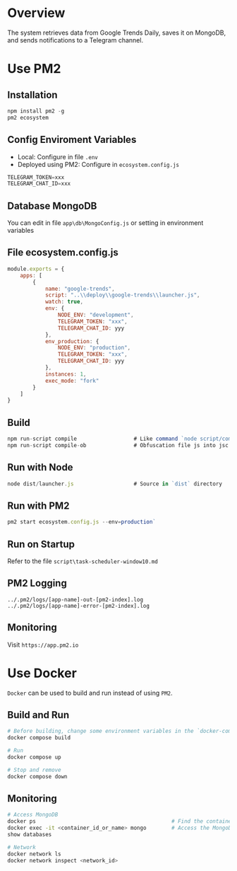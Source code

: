 # Overview
The system retrieves data from Google Trends Daily, saves it on MongoDB, and sends notifications to a Telegram channel.

# Use PM2

## Installation
```js
npm install pm2 -g
pm2 ecosystem
```

## Config Enviroment Variables
* Local: Configure in file `.env`
* Deployed using PM2: Configure in `ecosystem.config.js`
```js
TELEGRAM_TOKEN=xxx
TELEGRAM_CHAT_ID=xxx
```

## Database MongoDB
You can edit in file `app\db\MongoConfig.js` or setting in environment variables<br/>

## File ecosystem.config.js
```js
module.exports = {
	apps: [
		{
			name: "google-trends",
			script: "..\\deploy\\google-trends\\launcher.js",
			watch: true,
			env: {
				NODE_ENV: "development",
				TELEGRAM_TOKEN: "xxx",
				TELEGRAM_CHAT_ID: yyy
			},
			env_production: {
				NODE_ENV: "production",
				TELEGRAM_TOKEN: "xxx",
				TELEGRAM_CHAT_ID: yyy
			},
			instances: 1,
			exec_mode: "fork"
		}
	]
}
```

## Build
```js
npm run-script compile   				# Like command `node script/compile.js` Output is `dist` directory
npm run-script compile-ob				# Obfuscation file js into jsc by using `bytecode` package
```

## Run with Node
```js
node dist/launcher.js   				# Source in `dist` directory
```

## Run with PM2
```js
pm2 start ecosystem.config.js --env=production`
```

## Run on Startup
Refer to the file `script\task-scheduler-window10.md`


## PM2 Logging
`../.pm2/logs/[app-name]-out-[pm2-index].log`<br/>
`../.pm2/logs/[app-name]-error-[pm2-index].log`

## Monitoring
Visit `https://app.pm2.io`

# Use Docker
`Docker` can be used to build and run instead of using `PM2`.

## Build and Run
```bash
# Before building, change some environment variables in the `docker-compose.yml` file
docker compose build

# Run
docker compose up

# Stop and remove
docker compose down
```

## Monitoring
```bash
# Access MongoDB
docker ps         									# Find the container ID
docker exec -it <container_id_or_name> mongo		# Access the MongoDB shell
show databases

# Network
docker network ls
docker network inspect <network_id>
```